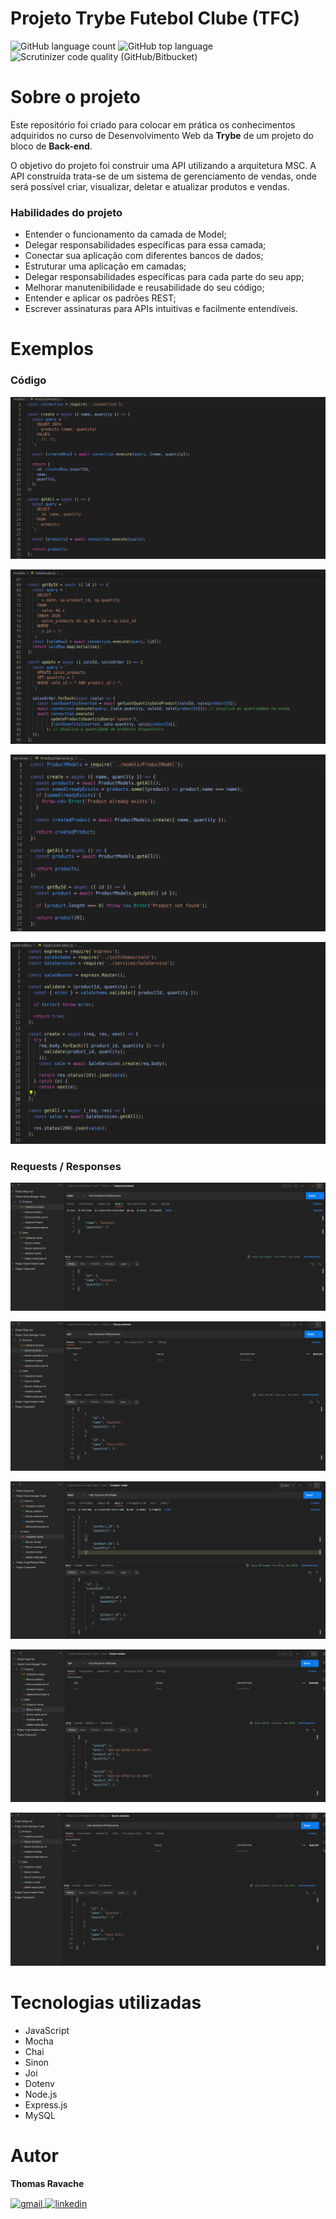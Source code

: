 # Projeto Trybe Futebol Clube (TFC)
![GitHub language count](https://img.shields.io/github/languages/count/thomasravache/project-store-manager-trybe)
![GitHub top language](https://img.shields.io/github/languages/top/thomasravache/project-store-manager-trybe)
![Scrutinizer code quality (GitHub/Bitbucket)](https://img.shields.io/scrutinizer/quality/g/thomasravache/project-store-manager-trybe/main)

# Sobre o projeto

Este repositório foi criado para colocar em prática os conhecimentos adquiridos no curso de Desenvolvimento Web da **Trybe** de um projeto do bloco de **Back-end**.

O objetivo do projeto foi construir uma API utilizando a arquitetura MSC. A API construída trata-se de um sistema de gerenciamento de vendas, onde será possível criar, visualizar, deletar e atualizar produtos e vendas.

### Habilidades do projeto

- Entender o funcionamento da camada de Model;
- Delegar responsabilidades específicas para essa camada;
- Conectar sua aplicação com diferentes bancos de dados;
- Estruturar uma aplicação em camadas;
- Delegar responsabilidades específicas para cada parte do seu app;
- Melhorar manutenibilidade e reusabilidade do seu código;
- Entender e aplicar os padrões REST;
- Escrever assinaturas para APIs intuitivas e facilmente entendíveis.

# Exemplos

### Código

![productmodel](https://github.com/thomasravache/img-readmes/blob/master/project-store-manager-trybe/Screenshot%20from%202022-03-30%2002-08-21.png?raw=true)

![salemodel](https://github.com/thomasravache/img-readmes/blob/master/project-store-manager-trybe/Screenshot%20from%202022-03-30%2002-08-48.png?raw=true)

![productservice](https://github.com/thomasravache/img-readmes/blob/master/project-store-manager-trybe/Screenshot%20from%202022-03-30%2002-09-02.png?raw=true)

![salecontroller](https://github.com/thomasravache/img-readmes/blob/master/project-store-manager-trybe/Screenshot%20from%202022-03-30%2002-10-34.png?raw=true)

### Requests / Responses

![postmancreateproduct](https://github.com/thomasravache/img-readmes/blob/master/project-store-manager-trybe/Screenshot%20from%202022-03-30%2002-11-26.png?raw=true)

![postmansearchproducts](https://github.com/thomasravache/img-readmes/blob/master/project-store-manager-trybe/Screenshot%20from%202022-03-30%2002-11-57.png?raw=true)

![postmancreatesale](https://github.com/thomasravache/img-readmes/blob/master/project-store-manager-trybe/Screenshot%20from%202022-03-30%2002-12-33.png?raw=true)

![postmansearchsale](https://github.com/thomasravache/img-readmes/blob/master/project-store-manager-trybe/Screenshot%20from%202022-03-30%2002-12-57.png?raw=true)

![postmansearchproducts](https://github.com/thomasravache/img-readmes/blob/master/project-store-manager-trybe/Screenshot%20from%202022-03-30%2002-13-16.png?raw=true)

# Tecnologias utilizadas

- JavaScript
- Mocha
- Chai
- Sinon
- Joi
- Dotenv
- Node.js
- Express.js
- MySQL

# Autor
**Thomas Ravache**

<div
  style="display: inline-block"
  align="left"     
>
  <a href="mailto:thomasravache31@gmail.com" target="_blank">
    <img
      align="center"
      alt="gmail"
      src="https://img.shields.io/badge/Gmail-D14836?style=for-the-badge&logo=gmail&logoColor=white"
    />
  </a>
  <a href="https://www.linkedin.com/in/thomasravache/" target="_blank">
    <img
      align="center"
      alt="linkedin"
      src="https://img.shields.io/badge/LinkedIn-0077B5?style=for-the-badge&logo=linkedin&logoColor=white"
    />
  </a>
</div>
